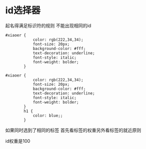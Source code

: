 # id选择器

起名得满足标识符的规则 不能出现相同的id

```
#xiaoer {
            color: rgb(222,34,34);
            font-size: 20px;
            background-color: #fff;
            text-decoration: underline;
            font-style: italic;
            font-weight: bolder;
        }
```

```
#xiaoer {
            color: rgb(222,34,34);
            font-size: 20px;
            background-color: #fff;
            text-decoration: underline;
            font-style: italic;
            font-weight: bolder;
        }
        h1 {
            color: blue;;
        }
```

如果同时选到了相同的标签 首先看标签的权重另外看标签的就近原则

id权重是100

